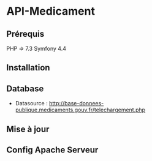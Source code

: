 # API-Medicament

## Prérequis

PHP => 7.3
Symfony 4.4

## Installation

## Database
- Datasource : http://base-donnees-publique.medicaments.gouv.fr/telechargement.php

## Mise à jour

## Config Apache Serveur
